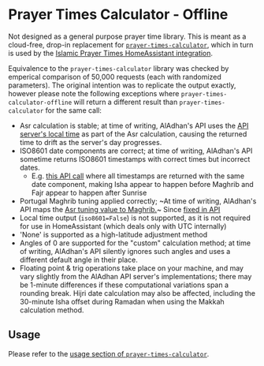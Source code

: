# Prayer Times Calculator - Offline

Not designed as a general purpose prayer time library. This is meant as a cloud-free, drop-in replacement for [`prayer-times-calculator`](https://github.com/uchagani/prayer-times-calculator), which in turn is used by the [Islamic Prayer Times HomeAssistant integration](https://www.home-assistant.io/integrations/islamic_prayer_times/).


Equivalence to the `prayer-times-calculator` library was checked by emperical comparison of 50,000 requests (each with randomized parameters). The original intention was to replicate the output exactly, however please note the following exceptions where `prayer-times-calculator-offline` will return a different result than `prayer-times-calculator` for the same call:

* Asr calculation is stable; at time of writing, AlAdhan's API uses the [API server's local time](https://github.com/islamic-network/prayer-times/blob/f7ed3a2467fbced252a0914c8b202c8b61ca58b9/src/PrayerTimes/PrayerTimes.php#L538) as part of the Asr calculation, causing the returned time to drift as the server's day progresses.
* ISO8601 date components are correct; at time of writing, AlAdhan's API sometime returns ISO8601 timestamps with correct times but incorrect dates.
  * E.g. [this API call](https://api.aladhan.com/v1/timings/28-06-2042?latitude=78.76131061889032&longitude=72.35356426766558&method=21&iso8601=true&school=1&midnightMode=1&latitudeAdjustmentMethod=3&tune=1%2C3%2C-1%2C5%2C4%2C4%2C-2%2C-2%2C1) where all timestamps are returned with the same date component, making Isha appear to happen before Maghrib and Fajr appear to happen after Sunrise
* Portugal Maghrib tuning applied correctly; ~At time of writing, AlAdhan's API maps the [Asr tuning value to Maghrib.](https://github.com/islamic-network/api.aladhan.com/blob/f3d57f7c7b54f5bb9592efdb984fbbea41093f82/api/Utils/PrayerTimesHelper.php#L306)~ Since [fixed in API](https://github.com/islamic-network/api.aladhan.com/pull/75)
* Local time output (`iso8601=False`) is not supported, as it is not required for use in HomeAssistant (which deals only with UTC internally)
* 'None' is supported as a high-latitude adjustment method
* Angles of 0 are supported for the "custom" calculation method; at time of writing, AlAdhan's API silently ignores such angles and uses a different default angle in their place.
* Floating point & trig operations take place on your machine, and may vary slightly from the AlAdhan API server's implementations; there may be 1-minute differences if these computational variations span a rounding break. Hijri date calculation may also be affected, including the 30-minute Isha offset during Ramadan when using the Makkah calculation method.


## Usage

Please refer to the [usage section of `prayer-times-calculator`](https://github.com/uchagani/prayer-times-calculator?tab=readme-ov-file#usage).
